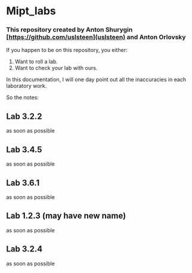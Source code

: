 # Mipt_labs
### This repository created by Anton Shurygin [https://github.com/uslsteen](uslsteen) and Anton Orlovsky

If you happen to be on this repository, you either:
1) Want to roll a lab.
2) Want to check your lab with ours.

In this documentation, I will one day point out all the inaccuracies in each laboratory work.

So the notes:

## Lab 3.2.2

as soon as possible

## Lab 3.4.5

as soon as possible

## Lab 3.6.1

as soon as possible

## Lab 1.2.3 (may have new name)

as soon as possible

## Lab 3.2.4

as soon as possible

